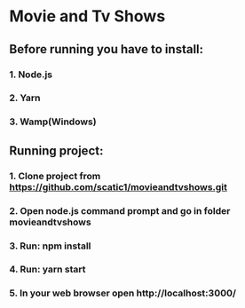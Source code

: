 # Movie and Tv Shows

## Before running you have to install:

### 1. Node.js

### 2. Yarn

### 3. Wamp(Windows)


## Running project:

### 1. Clone project from https://github.com/scatic1/movieandtvshows.git

### 2. Open node.js command prompt and go in folder movieandtvshows

### 3. Run: npm install

### 4. Run: yarn start

### 5. In your web browser open http://localhost:3000/